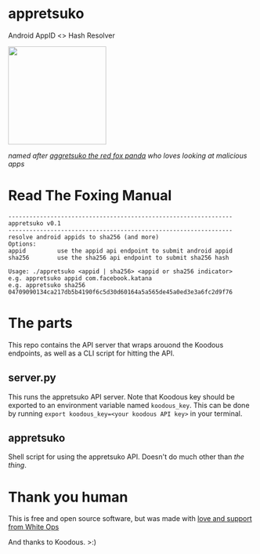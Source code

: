 # appretsuko
Android AppID <> Hash Resolver

<img src="https://repository-images.githubusercontent.com/257831950/a1782380-8440-11ea-9a7a-8a1a7a96e1ff" width=200>


*named after [aggretsuko the red fox panda](https://www.youtube.com/watch?v=1n3xXuEyr40) who loves looking at malicious apps*

# Read The Foxing Manual
```
----------------------------------------------------------------
appretsuko v0.1
----------------------------------------------------------------
resolve android appids to sha256 (and more)
Options:
appid         use the appid api endpoint to submit android appid
sha256        use the sha256 api endpoint to submit sha256 hash

Usage: ./appretsuko <appid | sha256> <appid or sha256 indicator>
e.g. appretsuko appid com.facebook.katana
e.g. appretsuko sha256 04709090134ca217db5b4190f6c5d30d60164a5a565de45a0ed3e3a6fc2d9f76
```

# The parts
This repo contains the API server that wraps arouond the Koodous endpoints, as well as a CLI script for hitting the API.

## server.py
This runs the appretsuko API server.
Note that Koodous key should be exported to an environment variable named `koodous_key`.
This can be done by running `export koodous_key=<your koodous API key>` in your terminal.

## appretsuko
Shell script for using the appretsuko API.
Doesn't do much other than *the thing*.

# Thank you human
This is free and open source software, but was made with [love and support from White Ops](https://whiteops.com)

And thanks to Koodous. >:)
